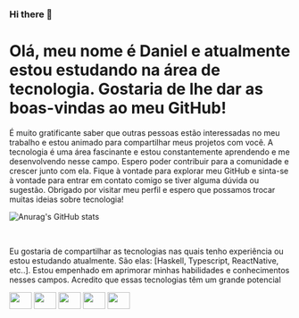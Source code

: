 ### Hi there 👋

<!--
**Daniel-Mingoranse/Daniel-Mingoranse** is a ✨ _special_ ✨ repository because its `README.md` (this file) appears on your GitHub profile.

Here are some ideas to get you started:

- 🔭 I’m currently working on ...
- 🌱 I’m currently learning ...
- 👯 I’m looking to collaborate on ...
- 🤔 I’m looking for help with ...
- 💬 Ask me about ...
- 📫 How to reach me: ...
- 😄 Pronouns: ...
- ⚡ Fun fact: ...
-->

<h1>Olá, meu nome é Daniel e atualmente estou estudando na área de tecnologia. Gostaria de lhe dar as boas-vindas ao meu GitHub!</h1>

<p>É muito gratificante saber que outras pessoas estão interessadas no meu trabalho e estou animado para compartilhar meus projetos com você. A tecnologia é uma área fascinante e estou constantemente aprendendo e me desenvolvendo nesse campo. Espero poder contribuir para a comunidade e crescer junto com ela. Fique à vontade para explorar meu GitHub e sinta-se à vontade para entrar em contato comigo se tiver alguma dúvida ou sugestão. Obrigado por visitar meu perfil e espero que possamos trocar muitas ideias sobre tecnologia!</p>


![Anurag's GitHub stats](https://github-readme-stats.vercel.app/api?username=Daniel-Mingoranse&show_icons=true&theme=dark)


<div style="display: inline_block"><br>
  <p>Eu gostaria de compartilhar as tecnologias nas quais tenho experiência ou estou estudando atualmente. São elas: [Haskell, Typescript, ReactNative, etc..]. Estou empenhado em aprimorar minhas habilidades e conhecimentos nesses campos. Acredito que essas tecnologias têm um grande potencial</p>
  
 <img src="https://cdn.jsdelivr.net/gh/devicons/devicon/icons/javascript/javascript-original.svg" height="30" width="40"/>
 
 
 <img src="https://cdn.jsdelivr.net/gh/devicons/devicon/icons/haskell/haskell-original.svg"  height="30" width="40"/>
 
 <img src="https://cdn.jsdelivr.net/gh/devicons/devicon/icons/typescript/typescript-original.svg" height="30" width="40"/>
 
 <img src="https://cdn.jsdelivr.net/gh/devicons/devicon/icons/react/react-original-wordmark.svg" height="30" width="40"/>
 
 <img src="https://cdn.jsdelivr.net/gh/devicons/devicon/icons/mysql/mysql-plain-wordmark.svg" height="30" width="40" />

</div>

</div>
